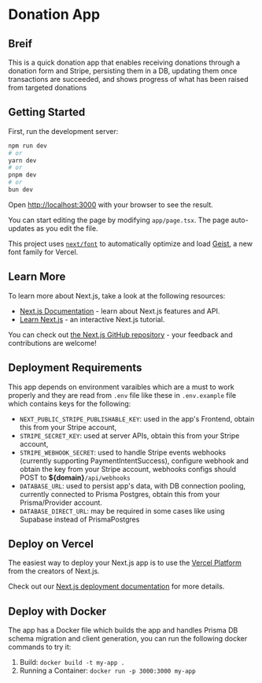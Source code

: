 # Donation App

## Breif

This is a quick donation app that enables receiving donations through a donation form and Stripe, persisting them in a DB, updating them once transactions are succeeded, and shows progress of what has been raised from targeted donations

## Getting Started

First, run the development server:

```bash
npm run dev
# or
yarn dev
# or
pnpm dev
# or
bun dev
```

Open [http://localhost:3000](http://localhost:3000) with your browser to see the result.

You can start editing the page by modifying `app/page.tsx`. The page auto-updates as you edit the file.

This project uses [`next/font`](https://nextjs.org/docs/app/building-your-application/optimizing/fonts) to automatically optimize and load [Geist](https://vercel.com/font), a new font family for Vercel.

## Learn More

To learn more about Next.js, take a look at the following resources:

- [Next.js Documentation](https://nextjs.org/docs) - learn about Next.js features and API.
- [Learn Next.js](https://nextjs.org/learn) - an interactive Next.js tutorial.

You can check out [the Next.js GitHub repository](https://github.com/vercel/next.js) - your feedback and contributions are welcome!

## Deployment Requirements

This app depends on environment varaibles which are a must to work properly and they are read from `.env` file like these in `.env.example` file which contains keys for the following:

- `NEXT_PUBLIC_STRIPE_PUBLISHABLE_KEY`: used in the app's Frontend, obtain this from your Stripe account,
- `STRIPE_SECRET_KEY`: used at server APIs, obtain this from your Stripe account,
- `STRIPE_WEBHOOK_SECRET`: used to handle Stripe events webhooks (currently supporting PaymentIntentSuccess), configure webhook and obtain the key from your Stripe account, webhooks configs should POST to **${domain}**`/api/webhooks`
- `DATABASE_URL`: used to persist app's data, with DB connection pooling, currently connected to Prisma Postgres, obtain this from your Prisma/Provider account.
- `DATABASE_DIRECT_URL`: may be required in some cases like using Supabase instead of PrismaPostgres

## Deploy on Vercel

The easiest way to deploy your Next.js app is to use the [Vercel Platform](https://vercel.com/new?utm_medium=default-template&filter=next.js&utm_source=create-next-app&utm_campaign=create-next-app-readme) from the creators of Next.js.

Check out our [Next.js deployment documentation](https://nextjs.org/docs/app/building-your-application/deploying) for more details.

## Deploy with Docker

The app has a Docker file which builds the app and handles Prisma DB schema migration and client generation, you can run the following docker commands to try it:

1. Build: `docker build -t my-app .`
2. Running a Container: `docker run -p 3000:3000 my-app`
